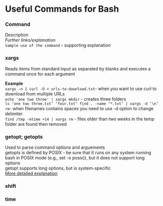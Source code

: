 # Useful Commands for Bash

### Command
Description\
*Further links/explanation*\
`Sample use of the command` - supporting explanation

### xargs
Reads items from standard input as separated by blanks and executes a command once for each argument

**Example**\
`xargs -n 1 curl -O < urls-to-download.txt`- when you want to use curl to download from multiple URLs\
`echo 'one two three' | xargs mkdir` - creates three folders\
`ls ‘one two three.txt’ ‘four.txt’ find . -name ‘*.txt’ | xargs -d ‘\n’ rm`- when filenames contains spaces you need to use -d option to change delimiter\
`find /tmp -mtime +14 | xargs rm` - files older than two weeks in the temp folder are found then removed

### getopt; getopts
Used to parse command options and arguements\
getopts is defined by POSIX - be sure that it runs on any system running bash in POSIX mode (e.g., set -o posix)), but it does not support long options\
getopt supports long options, but is system-specific\
[More detailed explanation](https://www.computerhope.com/unix/bash/getopts.htm)

### shift

### time
